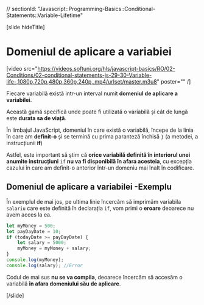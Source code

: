 // sectionId: "Javascript::Programming-Basics::Conditional-Statements::Variable-Lifetime"

[slide hideTitle]
# Domeniul de aplicare a variabiei

[video src="https://videos.softuni.org/hls/javascript-basics/RO/02-Conditions/02-conditional-statements-js-29-30-Variable-life-,1080p,720p,480p,360p,240p,.mp4/urlset/master.m3u8" poster="" /]

Fiecare variabilă există intr-un interval numit **domeniul de aplicare a variabilei**.

Această gamă specifică unde poate fi utilizată o variabilă și cât de lungă este **durata sa de viață**.

În limbajul JavaScript, domeniul în care există o variabilă, începe de la linia în care am **definit-o** și se termină cu prima paranteză închisă `}` (a metodei, a instrucțiunii **if**)

Astfel, este important să știm că **orice variabilă definită în interiorul unei anumite instrucțiuni** `if` **nu va fi disponibilă în afara acesteia**, cu excepția cazului în care am definit-o anterior într-un domeniu mai înalt în codificare.

## Domeniul de aplicare a variabilei -Exemplu 

În exemplul de mai jos, pe ultima linie încercăm să imprimăm variabila `salariu` care este definită în declarația `if`, vom primi o **eroare** deoarece nu avem acces la ea.

```js
let myMoney = 500;
let payDayDate = 10;
if (todayDate >= payDayDate) {
    let salary = 5000;
    myMoney = myMoney + salary;
}
console.log(myMoney); 
console.log(salary); //Error
```

Codul de mai sus **nu se va compila**, deoarece încercăm să accesăm o variabilă **în afara domeniului său de aplicare**.

[/slide]